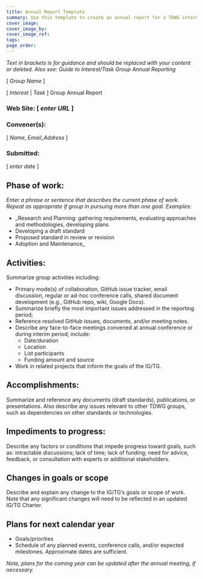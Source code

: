 ```yaml
---
title: Annual Report Template
summary: Use this template to create an annual report for a TDWG interest or task group. Click "edit this page" and then "Raw" (upper right) to view text to be copied.
cover_image: 
cover_image_by: 
cover_image_ref: 
tags: 
page_order: 
---
```


_Text in brackets is for guidance and should be replaced with your content or deleted. Also see: Guide to Interest/Task Group Annual Reporting_

<!-- **COPY THE TEXT BELOW THSI COMMENT**; then paste it into a new file in your repository with a name like "GRP_ABBREV-2018-annual-report.md" -->

\[ _Group Name_ \]

\[ _Interest_ | _Task_ \] Group Annual Report

### Web Site:  \[ _enter URL_ \]
 
### Convener(s):  
\[ _Name_, _Email_Address_ \]  

### Submitted:  
\[ _enter date_ \]

## Phase of work:  
_Enter a phrase or sentence that describes the current phase of work.  Repeat as appropriate if group in pursuing more than one goal.  Examples:_  
- _Research and Planning: gathering requirements, evaluating approaches and methodologies, developing plans
- Developing a draft standard
- Proposed standard in review or revision
- Adoption and Maintenance_

## Activities:
Summarize group activities including:
- Primary mode(s) of collaboration, GitHub issue tracker, email discussion, regular or ad-hoc conference calls, shared document development (e.g., GitHub repo, wiki, Google Docs).  
- Summarize briefly the most important issues addressed in the reporting period;  
- Reference resolved GitHub issues, documents, and/or meeting notes.  
- Describe any face-to-face meetings convened at annual conference or during interim period; include:  
  - Date/duration  
  - Location  
  - List participants  
  - Funding amount and source  
- Work in related projects that inform the goals of the IG/TG.  

## Accomplishments:
Summarize and reference any documents (draft standards), publications, or presentations.
Also describe any issues relevant to other TDWG groups, such as dependencies on other standards or technologies. 

## Impediments to progress:
Describe any factors or conditions that impede progress toward goals, such as:  intractable discussions; lack of time; lack of funding; need for advice, feedback, or consultation with experts or additional stakeholders.

## Changes in goals or scope
Describe and explain any change to the IG/TG’s goals or scope of work.  Note that any significant changes will need to be reflected in an updated IG/TG Charter.

## Plans for next calendar year
- Goals/priorities
- Schedule of any planned events, conference calls, and/or expected milestones. Approximate dates are sufficient.

_Note, plans for the coming year can be updated after the annual meeting, if necessary._
